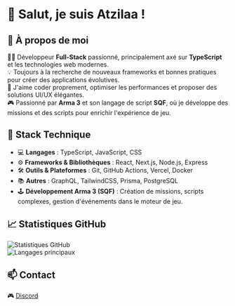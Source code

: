 # 👋 Salut, je suis Atzilaa !

## 🚀 À propos de moi 
 
👨‍💻 Développeur **Full-Stack** passionné, principalement axé sur **TypeScript** et les technologies web modernes.  
💡 Toujours à la recherche de nouveaux frameworks et bonnes pratiques pour créer des applications évolutives.  
🎯 J'aime coder proprement, optimiser les performances et proposer des solutions UI/UX élégantes.  
🎮 Passionné par **Arma 3** et son langage de script **SQF**, où je développe des missions et des scripts pour enrichir l'expérience de jeu.

## 🔧 Stack Technique  

- 💻 **Langages** : TypeScript, JavaScript, CSS  
- ⚙️ **Frameworks & Bibliothèques** : React, Next.js, Node.js, Express  
- 🛠️ **Outils & Plateformes** : Git, GitHub Actions, Vercel, Docker  
- 📚 **Autres** : GraphQL, TailwindCSS, Prisma, PostgreSQL  
- 🕹️ **Développement Arma 3 (SQF)** : Création de missions, scripts complexes, gestion d'événements dans le moteur de jeu.

## 📈 Statistiques GitHub  

![Statistiques GitHub](https://github-readme-stats.vercel.app/api?username=Atzilaa&show_icons=true&theme=radical)  
![Langages principaux](https://github-readme-stats.vercel.app/api/top-langs/?username=Atzilaa&layout=compact&theme=radical)  

## 📫 Contact  

🎮 [Discord](https://discord.com/users/162967346024153088)

